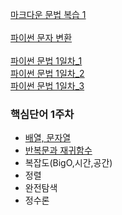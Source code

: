 [마크다운 문법 복습 1](reviews/markdown1.md)
<br><br>
[파이썬 문자 변환](reviews/python_type.md)
<br><br>
[파이썬 문법 1일차_1](reviews/python_firstday1.md)
<br>
[파이썬 문법 1일차_2](reviews/python_firstday2.md)
<br>
[파이썬 문법 1일차_3](reviews/python_firstday3.md)


### 핵심단어 1주차
- [배열, 문자열](reviews/week1_word/word1.md)
- [반복문과 재귀함수](reviews/week1_word/word2.md)
- 복잡도(BigO,시간,공간)
- 정렬
- 완전탐색
- 정수론
